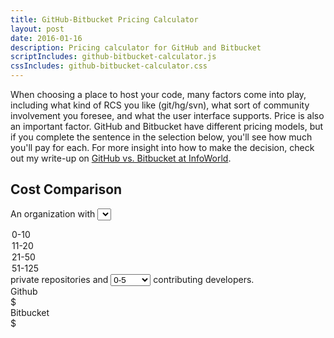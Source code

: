 ```yaml
---
title: GitHub-Bitbucket Pricing Calculator
layout: post
date: 2016-01-16
description: Pricing calculator for GitHub and Bitbucket
scriptIncludes: github-bitbucket-calculator.js
cssIncludes: github-bitbucket-calculator.css
---
```

When choosing a place to host your code, many factors come into play, including what kind of RCS you like (git/hg/svn), what sort of community involvement
you foresee, and what the user interface supports. Price is also an important factor. GitHub and Bitbucket have different pricing models, but if you 
complete the sentence in the selection below, you'll see how much you'll pay for each. For more insight into how to make the decision, check out my write-up
on <a href="http://www.infoworld.com/d/application-development/bitbucket-vs-github-which-project-host-has-the-most-227061" target="_blank">GitHub vs. Bitbucket at InfoWorld</a>.

## Cost Comparison

An organization with 
<select id="repos">
<option value="25">0-10</option>
<option value="50">11-20</option>
<option value="100">21-50</option>
<option value="200">51-125</option>
</select>
private repositories and 
<select id="contributors">
<option value="0">0-5</option>
<option value="10">6-10</option>
<option value="25">11-25</option>
<option value="50">26-50</option>
<option value="100">51-100</option>
<option value="200">&gt;100</option>
</select>
contributing developers.

  <div id="results">
    <div class="results-container">
      <div id="winner"></div>
      <div class="one-result">
        <div class="host">Github</div>
        <div class="cost">$<span id="git-cost"></span></div>
      </div>
      <div class="one-result">
        <div class="host">Bitbucket</div>
        <div class="cost">$<span id="bit-cost"></span></div>
      </div>
    </div>
  </div>
